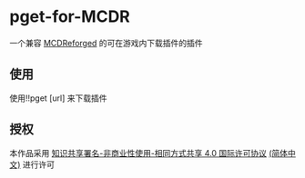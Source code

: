 # pget-for-MCDR
一个兼容 [MCDReforged](https://github.com/Fallen-Breath/MCDReforged) 的可在游戏内下载插件的插件

## 使用
使用!!pget [url] 来下载插件

## 授权
本作品采用 [知识共享署名-非商业性使用-相同方式共享 4.0 国际许可协议](https://creativecommons.org/licenses/by-nc-sa/4.0/) [(简体中文)](https://creativecommons.org/licenses/by-nc-sa/4.0/deed.zh) 进行许可